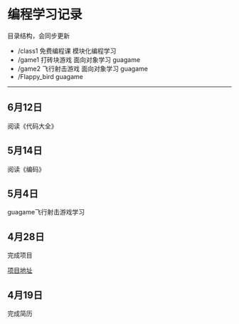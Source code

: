 # 编程学习记录

目录结构，会同步更新

- /class1 免费编程课 模块化编程学习
- /game1 打砖块游戏 面向对象学习 guagame
- /game2 飞行射击游戏 面向对象学习 guagame
- /Flappy_bird guagame

____
## 6月12日
阅读《代码大全》

## 5月14日

阅读《编码》

## 5月4日

guagame飞行射击游戏学习

## 4月28日

完成项目

[项目地址](https://github.com/lyhjob2019/noseat)

## 4月19日

完成简历



